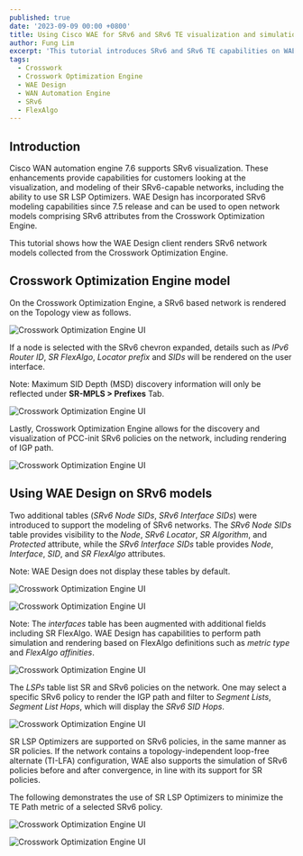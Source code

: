 ```yaml
---
published: true
date: '2023-09-09 00:00 +0800'
title: Using Cisco WAE for SRv6 and SRv6 TE visualization and simulation
author: Fung Lim
excerpt: 'This tutorial introduces SRv6 and SRv6 TE capabilities on WAE 7.6'
tags:
  - Crosswork
  - Crosswork Optimization Engine
  - WAE Design
  - WAN Automation Engine
  - SRv6
  - FlexAlgo
---
```

## Introduction

Cisco WAN automation engine 7.6 supports SRv6 visualization. These enhancements provide capabilities for customers looking at the visualization, and modeling of their SRv6-capable networks, including the ability to use SR LSP Optimizers. WAE Design has incorporated SRv6 modeling capabilities since 7.5 release and can be used to open network models comprising SRv6 attributes from the Crosswork Optimization Engine. 

This tutorial shows how the WAE Design client renders SRv6 network models collected from the Crosswork Optimization Engine.

## Crosswork Optimization Engine model

On the Crosswork Optimization Engine, a SRv6 based network is rendered on the Topology view as follows. 

![Crosswork Optimization Engine UI]({{site.baseurl}}/images/using-wae-srv6-img001.png)

If a node is selected with the SRv6 chevron expanded, details such as *IPv6 Router ID*, *SR FlexAlgo*, *Locator prefix* and *SIDs* will be rendered on the user interface.

Note: Maximum SID Depth (MSD) discovery information will only be reflected under **SR-MPLS > Prefixes** Tab.

![Crosswork Optimization Engine UI]({{site.baseurl}}/images/using-wae-srv6-img002.png)

Lastly, Crosswork Optimization Engine allows for the discovery and visualization of PCC-init SRv6 policies on the network, including rendering of IGP path. 

![Crosswork Optimization Engine UI]({{site.baseurl}}/images/using-wae-srv6-img003.png)

## Using WAE Design on SRv6 models 

Two additional tables (*SRv6 Node SIDs*, *SRv6 Interface SIDs*) were introduced to support the modeling of SRv6 networks. The *SRv6 Node SIDs* table provides visibility to the *Node*, *SRv6 Locator*, *SR Algorithm*, and *Protected* attribute, while the *SRv6 Interface SIDs* table provides *Node*, *Interface*, *SID*, and *SR FlexAlgo* attributes. 

Note: WAE Design does not display these tables by default. 

![Crosswork Optimization Engine UI]({{site.baseurl}}/images/using-wae-srv6-img004.png)

![Crosswork Optimization Engine UI]({{site.baseurl}}/images/using-wae-srv6-img005.png)

Note: The *interfaces* table has been augmented with additional fields including SR FlexAlgo. WAE Design has capabilities to perform path simulation and rendering based on FlexAlgo definitions such as *metric type* and *FlexAlgo affinities*.

![Crosswork Optimization Engine UI]({{site.baseurl}}/images/using-wae-srv6-img006.png)

The *LSPs* table list SR and SRv6 policies on the network. One may select a specific SRv6 policy to render the IGP path and filter to *Segment Lists*, *Segment List Hops*, which will display the *SRv6 SID Hops*.

![Crosswork Optimization Engine UI]({{site.baseurl}}/images/using-wae-srv6-img007.png)

SR LSP Optimizers are supported on SRv6 policies, in the same manner as SR policies. If the network contains a topology-independent loop-free alternate (TI-LFA) configuration, WAE also supports the simulation of SRv6 policies before and after convergence, in line with its support for SR policies.

The following demonstrates the use of SR LSP Optimizers to minimize the TE Path metric of a selected SRv6 policy.

![Crosswork Optimization Engine UI]({{site.baseurl}}/images/using-wae-srv6-img008.png)

![Crosswork Optimization Engine UI]({{site.baseurl}}/images/using-wae-srv6-img009.png)

